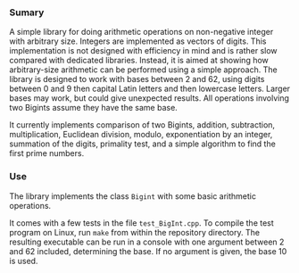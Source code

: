 ### Sumary

A simple library for doing arithmetic operations on non-negative integer with arbitrary size. Integers are implemented as vectors of digits. 
This implementation is not designed with efficiency in mind and is rather slow compared with dedicated libraries. 
Instead, it is aimed at showing how arbitrary-size arithmetic can be performed using a simple approach. 
The library is designed to work with bases between 2 and 62, using digits between 0 and 9 then capital Latin letters and then lowercase letters. 
Larger bases may work, but could give unexpected results. 
All operations involving two Bigints assume they have the same base.

It currently implements comparison of two Bigints, addition, subtraction, multiplication, Euclidean division, modulo, exponentiation by an integer, summation of the digits, primality test, and a simple algorithm to find the first prime numbers.

### Use

The library implements the class `Bigint` with some basic arithmetic operations. 

It comes with a few tests in the file `test_BigInt.cpp`. 
To compile the test program on Linux, run `make` from within the repository directory. 
The resulting executable can be run in a console with one argument between 2 and 62 included, determining the base. 
If no argument is given, the base 10 is used.
